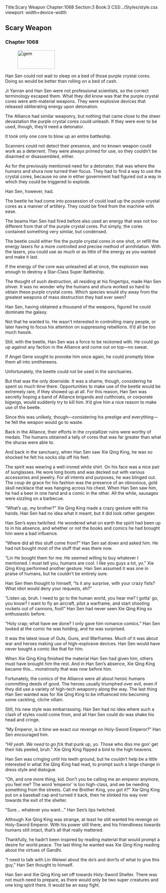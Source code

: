 Title:Scary Weapon 
Chapter:1068 
Section:3 
Book:3 
CSS:../Styles/style.css 
viewport: width=device-width
  
## Scary Weapon
### Chapter 1068
  
<figure>
	<img src="../Images/gem.gif" alt="gem" id="gem" width="120" height="60" />
</figure>
  

  
Han Sen could not wait to sleep on a bed of those purple crystal cores. Doing so would be better than rolling on a bed of cash.

Ji Yanran and Han Sen were not professional scientists, so the correct terminology escaped them. What they did know was that the purple crystal cores were anti-material weapons. They were explosive devices that released obliterating energy upon detonation.

The Alliance had similar weaponry, but nothing that came close to the sheer devastation the purple crystal cores could unleash. If they were ever to be used, though, they’d need a detonator.

It took only one core to blow up an entire battleship.

Scanners could not detect their presence, and no known weapon could work as a deterrent. They were always primed for use, so they couldn’t be disarmed or disassembled, either.

As for the previously mentioned need for a detonator, that was where the humans and shura now turned their focus. They had to find a way to use the crystal cores, because no one in either government had figured out a way in which they could be triggered to explode.

Han Sen, however, had.

The beetle he had come into possession of could load up the purple crystal cores as a manner of artillery. They could be fired from the machine with ease.

The beams Han Sen had fired before also used an energy that was not too different from that of the purple crystal cores. Put simply, the cores contained something very similar, but condensed.

The beetle could either fire the purple crystal cores in one shot, or refill the energy lasers for a more controlled and precise method of annihilation. With the lasers, you could use as much or as little of the energy as you wanted and make it last.

If the energy of the core was unleashed all at once, the explosion was enough to destroy a Star-Class Super Battleship.

The thought of such destruction, all residing at his fingertips, made Han Sen shiver. It was no wonder why the humans and shura worked so hard to obtain these purple crystal cores. Which species would shy away from the greatest weapons of mass destruction they had ever seen?

Han Sen, having obtained a thousand of the weapons, figured he could dominate the galaxy.

Not that he wanted to. He wasn’t interested in controlling many people, or later having to focus his attention on suppressing rebellions. It’d all be too much hassle.

Still, with the beetle, Han Sen was a force to be reckoned with. He could go up against any faction in the Alliance and come out on top—no sweat.

If Angel Gene sought to provoke him once again, he could promptly blow them all into smithereens.

Unfortunately, the beetle could not be used in the sanctuaries.

But that was the only downside. It was a shame, though, considering he spent so much time there. Opportunities to make use of the beetle would be extremely rare, if they showed up at all. For this reason, Han Sen was secretly hoping a band of Alliance brigands and cutthroats, or corporate bigwigs, would suddenly try to kill him. It’d give him a nice reason to make use of the beetle.

Since this was unlikely, though—considering his prestige and everything—he felt the weapon would go to waste.

Back in the Alliance, their efforts in the crystallizer ruins were worthy of medals. The humans obtained a tally of cores that was far greater than what the shuras were able to.

And back in the sanctuary, when Han Sen saw Xie Qing King, he was so shocked he felt his socks slip off his feet.

The spirit was wearing a well-ironed white shirt. On his face was a nice pair of sunglasses. He wore long boots and was decked out with various accessories and jewelry. For all intents and purposes, he was blinged out. The coup de grace for his fashion was the presence of an obnoxious, gold skull necklace that was hanging across his chest. When Han Sen saw him, he had a beer in one hand and a comic in the other. All the while, sausages were sizzling on a barbecue.

“What’s up, my brother?” Xie Qing King made a crazy gesture with his hands. Han Sen had no idea what it meant, but it did look rather gangster.

Han Sen’s eyes twitched. He wondered what on earth the spirit had been up to in his absence, and whether or not the books and comics he had brought him were a bad influence.

“Where did all this stuff come from?” Han Sen sat down and asked him. He had not bought most of the stuff that was there now.

“Lin He bought them for me. He seemed willing to buy whatever I mentioned. I must tell you, humans are cool. I like you guys a lot, yo.” Xie Qing King performed another gesture. Han Sen assumed it was one in praise of humans, but he couldn’t be entirely sure.

Han Sen then thought to himself, “Is it any surprise, with your crazy fists? What idiot would deny your requests, eh?”

“Listen up, bruh. I need to go to the human world, you hear me? I gotta’ go, you know? I want to fly an aircraft, pilot a warframe, and start shooting rockets out of cannons, fool!” Han Sen had never seen Xie Qing King so enthusiastic before.

“Holy crap; what have we done? I only gave him romance comics.” Han Sen looked at the comic he was holding, and he was surprised.

It was the latest issue of Guts, Guns, and Warframes. Much of it was about war and heroes making use of high-explosive devices. Han Sen would have never bought a comic like that for him.

When Xie Qing King finished the material Han Sen had given him, others must have brought him the rest. And in Han Sen’s absence, Xie Qing King became this… monstrosity that was now before him.

Fortunately, the comics of the Alliance were all about heroic humans committing deeds of good. The heroes usually triumphed over evil, even if they did use a variety of high-tech weaponry along the way. The last thing Han Sen wanted was for Xie Qing King to be influenced into becoming some cackling, cliche villain.

Still, his new style was embarrassing. Han Sen had no idea where such a clash of styles could come from, and all Han Sen could do was shake his head and cringe.

“My Emperor, is it time we exact our revenge on Holy-Sword Emperor?” Han Sen encouraged him.

“H*ll yeah. We need to go f*ck that punk up, yo. Those who diss me gon’ get their lids peeled, bruh.” Xie Qing King flipped a bird to the high heavens.

Han Sen was cringing until his teeth ground, but he couldn’t help be a little interested in what Xie Qing King had read, to prompt such a large change in dress style and dialogue.

“Oh, and one more thing, kid. Don’t you be calling me an emperor anymore, you feel me? The word ’emperor’ is too high-class, and we be needing something from the streets. Call me Brother King, you got it?” Xie Qing King put on a baseball cap and turned it back, then he slinked his way over towards the exit of the shelter.

“Sure… whatever you want…” Han Sen’s lips twitched.

Although Xie Qing King was strange, at least he still wanted his revenge on Holy-Sword Emperor. With his power still there, and his friendliness towards humans still intact, that’s all that really mattered.

Thankfully, he hadn’t been inspired by reading material that would prompt a desire for world peace. The last thing he wanted was Xie Qing King reading about the virtues of Gandhi.

“I need to talk with Lin Weiwei about the do’s and don’ts of what to give this guy,” Han Sen thought to himself.

Han Sen and Xie Qing King set off towards Holy-Sword Shelter. There was not much need to prepare, as there would only be two super creatures and one king spirit there. It would be an easy fight.